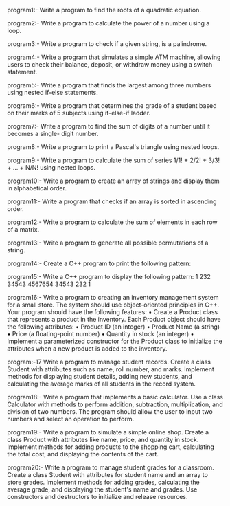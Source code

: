 program1:- Write a program to find the roots of a quadratic equation.


program2:- Write a program to calculate the power of a number using a loop.


program3:- Write a program to check if a given string, is a palindrome.


program4:- Write a program that simulates a simple ATM machine, allowing users to check
their balance, deposit, or withdraw money using a switch statement.


program5:- Write a program that finds the largest among three numbers using nested if-else
statements.


program6:- Write a program that determines the grade of a student based on their marks of
5 subjects using if-else-if ladder.


program7:- Write a program to find the sum of digits of a number until it becomes a single-
digit number.


program8:- Write a program to print a Pascal&#39;s triangle using nested loops.


program9:- Write a program to calculate the sum of series 1/1! + 2/2! + 3/3! + ... + N/N! using nested loops.


program10:- Write a program to create an array of strings and display them in alphabetical
order.


program11:- Write a program that checks if an array is sorted in ascending order.


program12:- Write a program to calculate the sum of elements in each row of a matrix.


program13:- Write a program to generate all possible permutations of a string.


program14:- Create a C++ program to print the following pattern:


program15:- Write a C++ program to display the following pattern:
   1
  232
 34543
4567654
 34543
  232
   1


program16:- Write a program to creating an inventory management system for a small
store. The system should use object-oriented principles in C++. Your program
should have the following features:
• Create a Product class that represents a product in the inventory. Each
Product object should have the following attributes:
• Product ID (an integer)
• Product Name (a string)
• Price (a floating-point number)
• Quantity in stock (an integer)
• Implement a parameterized constructor for the Product class to
initialize the attributes when a new product is added to the inventory.


program:-17 Write a program to manage student records. Create a class Student with
attributes such as name, roll number, and marks. Implement methods for
displaying student details, adding new students, and calculating the average
marks of all students in the record system.


program18:- Write a program that implements a basic calculator. Use a class Calculator
with methods to perform addition, subtraction, multiplication, and division of
two numbers. The program should allow the user to input two numbers and
select an operation to perform.


program19:- Write a program to simulate a simple online shop. Create a class Product with
attributes like name, price, and quantity in stock. Implement methods for
adding products to the shopping cart, calculating the total cost, and displaying
the contents of the cart.


program20:- Write a program to manage student grades for a classroom. Create a class
Student with attributes for student name and an array to store grades.
Implement methods for adding grades, calculating the average grade, and
displaying the student&#39;s name and grades. Use constructors and destructors to
initialize and release resources.
